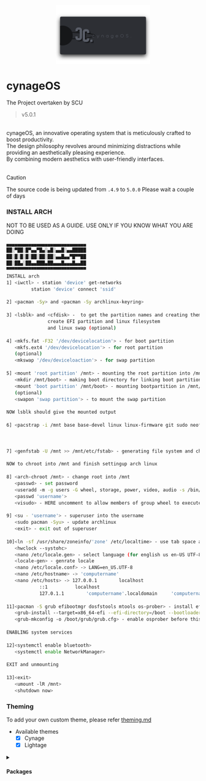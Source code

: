 <p align="center">
    <img align="center" width="49%" src="https://raw.githubusercontent.com/ekahPruthvi/cynageOS/main/Source/Pictures/COSlogo/cynageOS.png" /> 
</p>

# cynageOS
The Project overtaken by SCU </br>
> v5.0.1
</br>
cynageOS, an innovative operating system that is meticulously crafted to boost productivity. </br>
The design philosophy revolves around minimizing distractions while providing an aesthetically pleasing experience.</br>
By combining modern aesthetics with user-friendly interfaces. </br></br>

> [!CAUTION]
> The source code is being updated from `.4.9` to `5.0.0`
> Please wait a couple of days

### INSTALL ARCH
NOT TO BE USED AS A GUIDE. USE ONLY IF YOU KNOW WHAT YOU ARE DOING
```bash
▄▄▄▄▄▄▄▄▄▄▄▄▄▄▄▄▄▄▄▄▄▄▄▄▄▄▄▄▄
██░▀██░█▀▄▄▀█▄░▄█░▄▄█░▄▄█████
██░█░█░█░██░██░██░▄▄█▄▄▀█▀▀██
██░██▄░██▄▄███▄██▄▄▄█▄▄▄█▄▄██
▀▀▀▀▀▀▀▀▀▀▀▀▀▀▀▀▀▀▀▀▀▀▀▀▀▀▀▀▀
INSTALL arch
1] <iwctl> - station 'device' get-networks
	     station 'device' connect 'ssid'

2] <pacman -Sy> and <pacman -Sy archlinux-keyring>
	 
3] <lsblk> and <cfdisk> -  to get the partition names and creating them
			   create EFI partition and linux filesystem 
			   and linux swap (optional)

4] <mkfs.fat -F32 '/dev/devicelocation'> - for boot partition
   <mkfs.ext4 '/dev/devicelocation'> - for root partition
   (optional)
   <mkswap '/dev/deviceloaction'> - for swap partition

5] <mount 'root partition' /mnt> - mounting the root partition into /mnt to access it
   <mkdir /mnt/boot> - making boot directory for linking boot partition with root partition
   <mount 'boot partition' /mnt/boot> - mounting bootpartition in /mnt/boot
   (optional)
   <swapon 'swap partition'> - to mount the swap partition

NOW lsblk should give the mounted output

6] <pacstrap -i /mnt base base-devel linux linux-firmware git sudo neofetch htop 'intel-ucode' nano vim bluez bluez-utils 'networkmanager'>  - installing basic linux and its packages in mnt root partition
																	       REMEMBER replace intel-ucode with amd-ucode for amd processors and use the 
																	       tools of your liking (bluez and networkmanager)	

7] <genfstab -U /mnt >> /mnt/etc/fstab> - generating file system and check if it is generated with <cat /mnt/etc/fstab>

NOW to chroot into /mnt and finish settingup arch linux

8] <arch-chroot /mnt> - change root into /mnt
   <passwd> - set password
   <useradd -m -g users -G wheel, storage, power, video, audio -s /bin/bash 'username'> - replace username with your user name
   <passwd 'username'>
   <visudo> - HERE uncomment to allow members of group wheel to execute any command
   
9] <su - 'username'> - superuser into the username
   <sudo pacman -Syu> - update archlinux
   <exit> - exit out of superuser

10]<ln -sf /usr/share/zoneinfo/'zone' /etc/localtime> - use tab space after zoneinfo/ to find the zones available and type it in zone
   <hwclock --systohc> 
   <nano /etc/locale.gen> - select language (for english us en-US UTF-8) 
   <locale-gen> - genrate locale
   <nano /etc/locale.conf> -> LANG=en_US.UTF-8
   <nano /etc/hostname> -> 'computername' 
   <nano /etc/hosts> -> 127.0.0.1		 localhost
			::1			 localhost
			127.0.1.1 		 'computername'.localdomain		'computername'

11]<pacman -S grub efibootmgr dosfstools mtools os-prober> - install efi tools 
   <grub-install --target=x86_64-efi --efi-directory=/boot --bootloader-id='bootloader_name'> - installing grub in /boot
   <grub-mkconfig -o /boot/grub/grub.cfg> - enable osprober before this step to show other os in grub menu
   
ENABLING system services

12]<systemctl enable bluetooth>
   <systemctl enable NetworkManager>

EXIT and unmounting

13]<exit>
   <umount -lR /mnt>
   <shutdown now>
```

### Theming
To add your own custom theme, please refer [theming.md](https://github.com/ekahPruthvi/cynageOS/blob/main/theming.md)
- Available themes
    - [x] Cynage
    - [x] Lightage

<details>
<summary><h4>Packages</h4></summary>

| nvidia | |
| :-- | --- |
linux-headers | for main kernel (script will auto detect from /usr/lib/modules/)
nvidia-utils | nvidia drivers (script will auto detect from lspci -k | grep -A 2 -E "(VGA|3D)")

| tools | |
| :-- | --- |
pipewire | audio and video server
pipewire-alsa | for audio
pipewire-audio | for audio
pipewire-jack | for audio
pipewire-pulse | for audio
gst-plugin-pipewire | for audio
wireplumber | audio and video server
networkmanager | network manager
network-manager-applet | nm tray
bluez | for bluetooth
bluez-utils | for bluetooth
blueman | bt tray
brightnessctl | brightness control for laptop

| login | |
| :-- | --- |
sddm | display manager for login
qt5-wayland | for QT wayland XDP
qt6-wayland | for QT wayland XDP
qt5-quickcontrols | for sddm theme
qt5-quickcontrols2 | for sddm theme
qt5-graphicaleffects | for sddm theme

| hypr | |
| :-- | --- |
hyprland-git | main window manager (script will change this to hyprland-nvidia-git if nvidia card is detected)
dunst | graphical notification daemon
rofi-lbonn-wayland-git | app launcher
waybar-hyprland-git | status bar
swww | wallpaper app
swaylock-effects-git | lockscreen
swayidle | idle management daemon
wlogout | logout screen
grim | screenshot tool
slurp | selects region for screenshot/screenshare
swappy | screenshot editor
cliphist | clipboard manager

| dependencies | |
| :-- | --- |
polkit-kde-agent | authentication agent
xdg-desktop-portal-hyprland-git | XDG Desktop Portal
imagemagick | for kitty/neofetch image processing
qt5-imageformats | for dolphin thumbnails
pavucontrol | audio settings gui
pamixer | for waybar audio

| theming | |
| :-- | --- |
nwg-look | theming GTK apps
kvantum | theming QT apps
qt5ct | theming QT5 apps

| applications | |
| :-- | --- |
firefox | browser
kitty | terminal
neofetch | fetch tool
dolphin | kde file manager
visual-studio-code-bin | gui code editor
vim | text editor
ark | kde file archiver

| shell | |
| :-- | --- |
zsh | main shell
exa | colorful file lister
oh-my-zsh-git | for zsh plugins
zsh-theme-powerlevel10k-git | theme for zsh
zsh-syntax-highlighting-git | highlighting of commands
zsh-autosuggestions-git | see completion as you type
pokemon-colorscripts-git | display pokemon sprites

</details>
